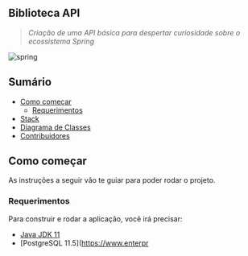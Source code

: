 ## Biblioteca API
> *Criação de uma API básica para despertar curiosidade sobre o ecossistema Spring*

![spring](https://raw.githubusercontent.com/martaago/assets/main/spring.png?token=GHSAT0AAAAAABTQLGX5ZYNWGQQ3X3K3VEJGYXYKOPA)


## Sumário

- [Como começar](#getting-started)
    - [Requerimentos](#requirements)
- [Stack](#built-with)
- [Diagrama de Classes](#diagrama-de-classes)
- [Contribuidores](#current-contributors)

## Como começar

As instruções a seguir vão te guiar para poder rodar o projeto.

### Requerimentos

Para construir e rodar a aplicação, você irá precisar:

- [Java JDK 11](https://www.oracle.com/java/technologies/javase-jdk11-downloads.html)
- [PostgreSQL 11.5](https://www.enterpr

